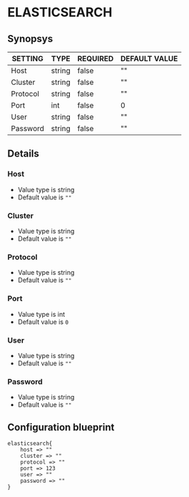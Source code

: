 # ELASTICSEARCH


## Synopsys


| SETTING  |  TYPE  | REQUIRED | DEFAULT VALUE |
|----------|--------|----------|---------------|
| Host     | string | false    | ""            |
| Cluster  | string | false    | ""            |
| Protocol | string | false    | ""            |
| Port     | int    | false    |             0 |
| User     | string | false    | ""            |
| Password | string | false    | ""            |


## Details

### Host
* Value type is string
* Default value is `""`



### Cluster
* Value type is string
* Default value is `""`



### Protocol
* Value type is string
* Default value is `""`



### Port
* Value type is int
* Default value is `0`



### User
* Value type is string
* Default value is `""`



### Password
* Value type is string
* Default value is `""`





## Configuration blueprint

```
elasticsearch{
	host => ""
	cluster => ""
	protocol => ""
	port => 123
	user => ""
	password => ""
}
```
